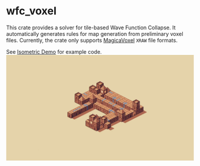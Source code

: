 # wfc_voxel
This crate provides a solver for tile-based Wave Function Collapse. It automatically generates rules for map generation from preliminary voxel files. 
Currently, the crate only supports [MagicaVoxel](https://ephtracy.github.io/) `XRAW` file formats.

See [Isometric Demo](https://github.com/BonsonW/isometric_demo) for example code.
<img src="https://raw.githubusercontent.com/BonsonW/wfc_voxel/master/assets/preview.gif" alt="Preview"/>